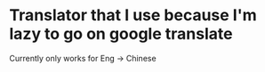 # Translator that I use because I'm lazy to go on google translate 

Currently only works for Eng -> Chinese
